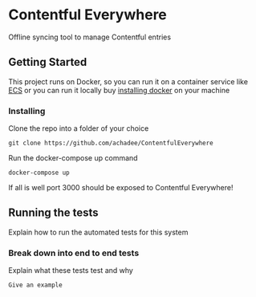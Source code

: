 # Contentful Everywhere

Offline syncing tool to manage Contentful entries

## Getting Started

This project runs on Docker, so you can run it on a container service like [ECS]( https://aws.amazon.com/ecs/) or you can run it locally buy [installing docker](https://docs.docker.com/install/) on your machine


### Installing

Clone the repo into a folder of your choice

```
git clone https://github.com/achadee/ContentfulEverywhere
```

Run the docker-compose up command

```
docker-compose up
```

If all is well port 3000 should be exposed to Contentful Everywhere!

## Running the tests

Explain how to run the automated tests for this system

### Break down into end to end tests

Explain what these tests test and why

```
Give an example
```
